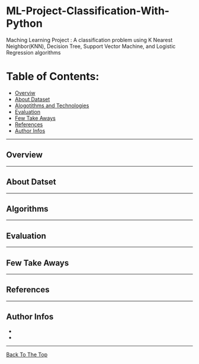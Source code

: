 # ML-Project-Classification-With-Python
Maching Learning Project : A classification problem using K Nearest Neighbor(KNN), Decision Tree, Support Vector Machine, and Logistic Regression algorithms
# Table of Contents:
- [Overviw](#overview)
- [About Dataset](#about-dataset)
- [Alogotithms and Technologies](#algorithms-and-technologies)
- [Evaluation](#evaluation)
- [Few Take Aways](#few-take-aways)
- [References](#references)
- [Author Infos](#author-infos)
---
## Overview

---
## About Datset

---
## Algorithms

---
## Evaluation

---
## Few Take Aways

---
## References

---
## Author Infos
-
-
---
[Back To The Top](#ml-project-classification-with-python)
